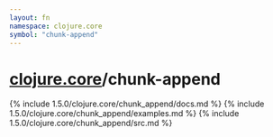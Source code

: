 ```yaml
---
layout: fn
namespace: clojure.core
symbol: "chunk-append"
---
```


# [clojure.core](../)/chunk-append

{% include 1.5.0/clojure.core/chunk_append/docs.md %}
{% include 1.5.0/clojure.core/chunk_append/examples.md %}
{% include 1.5.0/clojure.core/chunk_append/src.md %}

